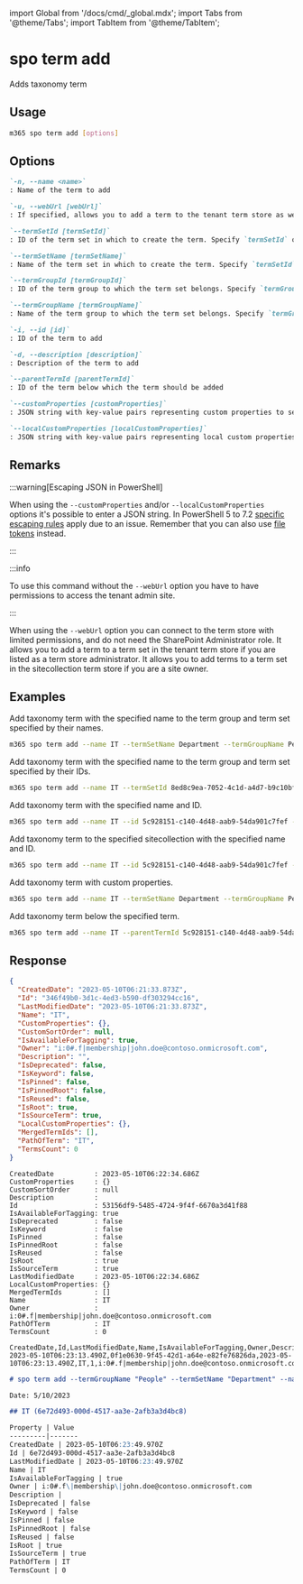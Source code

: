 <!-- DISCLAIMER: All secrets, passwords, and sensitive values in this document are examples only and not real credentials. -->
import Global from '/docs/cmd/_global.mdx';
import Tabs from '@theme/Tabs';
import TabItem from '@theme/TabItem';

# spo term add

Adds taxonomy term

## Usage

```sh
m365 spo term add [options]
```

## Options

```md definition-list
`-n, --name <name>`
: Name of the term to add

`-u, --webUrl [webUrl]`
: If specified, allows you to add a term to the tenant term store as well as the sitecollection specific term store. Defaults to the tenant admin site.

`--termSetId [termSetId]`
: ID of the term set in which to create the term. Specify `termSetId` or `termSetName` but not both

`--termSetName [termSetName]`
: Name of the term set in which to create the term. Specify `termSetId` or `termSetName` but not both

`--termGroupId [termGroupId]`
: ID of the term group to which the term set belongs. Specify `termGroupId` or `termGroupName` but not both

`--termGroupName [termGroupName]`
: Name of the term group to which the term set belongs. Specify `termGroupId` or `termGroupName` but not both

`-i, --id [id]`
: ID of the term to add

`-d, --description [description]`
: Description of the term to add

`--parentTermId [parentTermId]`
: ID of the term below which the term should be added

`--customProperties [customProperties]`
: JSON string with key-value pairs representing custom properties to set on the term

`--localCustomProperties [localCustomProperties]`
: JSON string with key-value pairs representing local custom properties to set on the term
```

<Global />

## Remarks

:::warning[Escaping JSON in PowerShell]

When using the `--customProperties` and/or `--localCustomProperties` options it's possible to enter a JSON string. In PowerShell 5 to 7.2 [specific escaping rules](./../../../user-guide/using-cli.mdx#escaping-double-quotes-in-powershell) apply due to an issue. Remember that you can also use [file tokens](./../../../user-guide/using-cli.mdx#EXAMPLE_SECRET_VALUE_PLACEHOLDER) instead.

:::
 
:::info

To use this command without the `--webUrl` option you have to have permissions to access the tenant admin site.

:::

When using the `--webUrl` option you can connect to the term store with limited permissions, and do not need the SharePoint Administrator role. It allows you to add a term to a term set in the tenant term store if you are listed as a term store administrator. It allows you to add terms to a term set in the sitecollection term store if you are a site owner.

## Examples

Add taxonomy term with the specified name to the term group and term set specified by their names.

```sh
m365 spo term add --name IT --termSetName Department --termGroupName People
```

Add taxonomy term with the specified name to the term group and term set specified by their IDs.

```sh
m365 spo term add --name IT --termSetId 8ed8c9ea-7052-4c1d-a4d7-b9c10bffea6f --termGroupId 5c928151-c140-4d48-aab9-54da901c7fef
```

Add taxonomy term with the specified name and ID.

```sh
m365 spo term add --name IT --id 5c928151-c140-4d48-aab9-54da901c7fef --termSetName Department --termGroupName People
```

Add taxonomy term to the specified sitecollection with the specified name and ID.

```sh
m365 spo term add --name IT --id 5c928151-c140-4d48-aab9-54da901c7fef --termSetName Department --termGroupName People --webUrl https://contoso.sharepoint.com/sites/project-x
```

Add taxonomy term with custom properties.

```sh
m365 spo term add --name IT --termSetName Department --termGroupName People --customProperties '{"Property": "Value"}'
```

Add taxonomy term below the specified term.

```sh
m365 spo term add --name IT --parentTermId 5c928151-c140-4d48-aab9-54da901c7fef --termGroupName People
```

## Response

<Tabs>
  <TabItem value="JSON">

  ```json
  {
    "CreatedDate": "2023-05-10T06:21:33.873Z",
    "Id": "346f49b0-3d1c-4ed3-b590-df303294cc16",
    "LastModifiedDate": "2023-05-10T06:21:33.873Z",
    "Name": "IT",
    "CustomProperties": {},
    "CustomSortOrder": null,
    "IsAvailableForTagging": true,
    "Owner": "i:0#.f|membership|john.doe@contoso.onmicrosoft.com",
    "Description": "",
    "IsDeprecated": false,
    "IsKeyword": false,
    "IsPinned": false,
    "IsPinnedRoot": false,
    "IsReused": false,
    "IsRoot": true,
    "IsSourceTerm": true,
    "LocalCustomProperties": {},
    "MergedTermIds": [],
    "PathOfTerm": "IT",
    "TermsCount": 0
  }
  ```

  </TabItem>
  <TabItem value="Text">

  ```text
  CreatedDate          : 2023-05-10T06:22:34.686Z
  CustomProperties     : {}
  CustomSortOrder      : null
  Description          :
  Id                   : 53156df9-5485-4724-9f4f-6670a3d41f88
  IsAvailableForTagging: true
  IsDeprecated         : false
  IsKeyword            : false
  IsPinned             : false
  IsPinnedRoot         : false
  IsReused             : false
  IsRoot               : true
  IsSourceTerm         : true
  LastModifiedDate     : 2023-05-10T06:22:34.686Z
  LocalCustomProperties: {}
  MergedTermIds        : []
  Name                 : IT
  Owner                : i:0#.f|membership|john.doe@contoso.onmicrosoft.com
  PathOfTerm           : IT
  TermsCount           : 0
  ```

  </TabItem>
  <TabItem value="CSV">

  ```csv
  CreatedDate,Id,LastModifiedDate,Name,IsAvailableForTagging,Owner,Description,IsDeprecated,IsKeyword,IsPinned,IsPinnedRoot,IsReused,IsRoot,IsSourceTerm,PathOfTerm,TermsCount
  2023-05-10T06:23:13.490Z,0f1e0630-9f45-42d1-a64e-e82fe76826da,2023-05-10T06:23:13.490Z,IT,1,i:0#.f|membership|john.doe@contoso.onmicrosoft.com,,,,,,,1,1,IT,0
  ```

  </TabItem>
  <TabItem value="Markdown">

  ```md
  # spo term add --termGroupName "People" --termSetName "Department" --name "IT"

  Date: 5/10/2023

  ## IT (6e72d493-000d-4517-aa3e-2afb3a3d4bc8)

  Property | Value
  ---------|-------
  CreatedDate | 2023-05-10T06:23:49.970Z
  Id | 6e72d493-000d-4517-aa3e-2afb3a3d4bc8
  LastModifiedDate | 2023-05-10T06:23:49.970Z
  Name | IT
  IsAvailableForTagging | true
  Owner | i:0#.f\|membership\|john.doe@contoso.onmicrosoft.com
  Description |
  IsDeprecated | false
  IsKeyword | false
  IsPinned | false
  IsPinnedRoot | false
  IsReused | false
  IsRoot | true
  IsSourceTerm | true
  PathOfTerm | IT
  TermsCount | 0
  ```

  </TabItem>
</Tabs>
